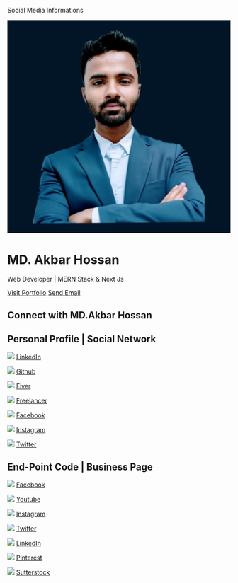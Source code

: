   Social Media Informations   

![Profile Image](profile-akbar-hossan-web-developer-portfolio-avatar.jpg)

MD. Akbar Hossan
================

Web Developer | MERN Stack & Next Js

[Visit Portfolio](https://akbar-hossan05.netlify.app) [Send Email](mailto:akbar.hossan.official@gmail.com)

Connect with MD.Akbar Hossan
----------------------------

Personal Profile | Social Network
---------------------------------

![](https://cdn-icons-png.flaticon.com/128/3536/3536505.png) [LinkedIn](https://www.linkedin.com/in/akbarhossan05/)

![](https://cdn-icons-png.flaticon.com/128/733/733609.png) [Github](https://github.com/MdAkbar05)

![](https://encrypted-tbn0.gstatic.com/images?q=tbn:ANd9GcQOMR4uU2hUSmO2-XXS7hRutc0QHU1CTMmiAS7LAra4e4PU0dh1aW5giE8j8Ens56idWhg&usqp=CAU) [Fiver](https://www.fiverr.com/akbar_hossan5)

![]([https://cdn.worldvectorlogo.com/logos/freelancer-1.svg](https://encrypted-tbn0.gstatic.com/images?q=tbn:ANd9GcRPlyZPlLukwt5NwE2kxG8ViyrVonVVb7t2ag&s)) [Freelancer](https://www.freelancer.com/u/akbarhossan5)

![](https://cdn-icons-png.flaticon.com/128/5968/5968764.png) [Facebook](https://facebook.com/akbar.hossan.05)

![](https://cdn-icons-png.flaticon.com/128/3955/3955024.png) [Instagram](https://www.instagram.com/akbarhossan05)

![](https://cdn-icons-png.flaticon.com/128/5969/5969020.png) [Twitter](https://x.com/akbarhossan05)

End-Point Code | Business Page
------------------------------

![](https://cdn-icons-png.flaticon.com/128/5968/5968764.png) [Facebook](https://facebook.com/endpoint.code)

![](https://cdn-icons-png.flaticon.com/128/3670/3670147.png) [Youtube](https://youtube.com/@endpoint-code)

![](https://cdn-icons-png.flaticon.com/128/3955/3955024.png) [Instagram](https://instagram.com/endpoint.code)

![](https://cdn-icons-png.flaticon.com/128/5969/5969020.png) [Twitter](https://x.com/endpoint_code)

![](https://cdn-icons-png.flaticon.com/128/3536/3536505.png) [LinkedIn](https://linkedin.com/company/endpoint-code)

![](https://cdn-icons-png.flaticon.com/128/145/145808.png) [Pinterest](https://www.pinterest.com/endpoint_code/)

![](https://cdn-icons-png.flaticon.com/128/355/355996.png) [Sutterstock](https://www.shutterstock.com/g/endpoint-code/video/)
